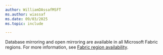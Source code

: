 ```yaml
---
author: WilliamDAssafMSFT
ms.author: wiassaf
ms.date: 09/03/2025
ms.topic: include

---
```


Database mirroring and open mirroring are available in all Microsoft Fabric regions. For more information, see [Fabric region availability](../../admin/region-availability.md).
